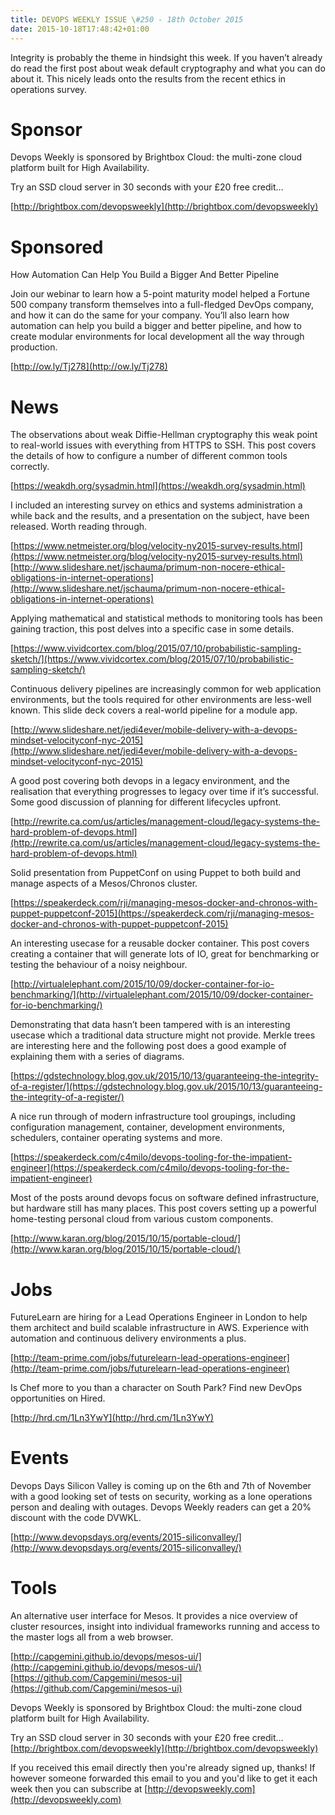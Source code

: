 ```yaml
---
title: DEVOPS WEEKLY ISSUE \#250 - 18th October 2015 
date: 2015-10-18T17:48:42+01:00
---
```


Integrity is probably the theme in hindsight this week. If you haven’t already do read the first post about weak default cryptography and what you can do about it. This nicely leads onto the results from the recent ethics in operations survey.


Sponsor
======

Devops Weekly is sponsored by Brightbox Cloud: the multi-zone cloud platform built for High Availability.

Try an SSD cloud server in 30 seconds with your £20 free credit…

[http://brightbox.com/devopsweekly](http://brightbox.com/devopsweekly)


Sponsored
========

How Automation Can Help You Build a Bigger And Better Pipeline

Join our webinar to learn how a 5-point maturity model helped a Fortune 500 company transform themselves into a full-fledged DevOps company, and how it can do the same for your company.  You’ll also learn how automation can help you build a bigger and better pipeline, and how to create modular environments for local development all the way through production.

[http://ow.ly/Tj278](http://ow.ly/Tj278)


News
====

The observations about weak  Diffie-Hellman cryptography this weak point to real-world issues with everything from HTTPS to SSH. This post covers the details of how to configure a number of different common tools correctly.

[https://weakdh.org/sysadmin.html](https://weakdh.org/sysadmin.html)


I included an interesting survey on ethics and systems administration a while back and the results, and a presentation on the subject, have been released. Worth reading through.

[https://www.netmeister.org/blog/velocity-ny2015-survey-results.html](https://www.netmeister.org/blog/velocity-ny2015-survey-results.html)
[http://www.slideshare.net/jschauma/primum-non-nocere-ethical-obligations-in-internet-operations](http://www.slideshare.net/jschauma/primum-non-nocere-ethical-obligations-in-internet-operations)


Applying mathematical and statistical methods to monitoring tools has been gaining traction, this post delves into a specific case in some details.

[https://www.vividcortex.com/blog/2015/07/10/probabilistic-sampling-sketch/](https://www.vividcortex.com/blog/2015/07/10/probabilistic-sampling-sketch/)


Continuous delivery pipelines are increasingly common for web application environments, but the tools required for other environments are less-well known. This slide deck covers a real-world pipeline for a module app.

[http://www.slideshare.net/jedi4ever/mobile-delivery-with-a-devops-mindset-velocityconf-nyc-2015](http://www.slideshare.net/jedi4ever/mobile-delivery-with-a-devops-mindset-velocityconf-nyc-2015)


A good post covering both devops in a legacy environment, and the realisation that everything progresses to legacy over time if it’s successful. Some good discussion of planning for different lifecycles upfront.

[http://rewrite.ca.com/us/articles/management-cloud/legacy-systems-the-hard-problem-of-devops.html](http://rewrite.ca.com/us/articles/management-cloud/legacy-systems-the-hard-problem-of-devops.html)


Solid presentation from PuppetConf on using Puppet to both build and manage aspects of a Mesos/Chronos cluster.

[https://speakerdeck.com/rji/managing-mesos-docker-and-chronos-with-puppet-puppetconf-2015](https://speakerdeck.com/rji/managing-mesos-docker-and-chronos-with-puppet-puppetconf-2015)


An interesting usecase for a reusable docker container. This post covers creating a container that will generate lots of IO, great for benchmarking or testing the behaviour of a noisy neighbour.

[http://virtualelephant.com/2015/10/09/docker-container-for-io-benchmarking/](http://virtualelephant.com/2015/10/09/docker-container-for-io-benchmarking/)


Demonstrating that data hasn’t been tampered with is an interesting usecase which a traditional data structure might not provide. Merkle trees are interesting here and the following post does a good example of explaining them with a series of diagrams.

[https://gdstechnology.blog.gov.uk/2015/10/13/guaranteeing-the-integrity-of-a-register/](https://gdstechnology.blog.gov.uk/2015/10/13/guaranteeing-the-integrity-of-a-register/)


A nice run through of modern infrastructure tool groupings, including configuration management, container, development environments, schedulers, container operating systems and more.

[https://speakerdeck.com/c4milo/devops-tooling-for-the-impatient-engineer](https://speakerdeck.com/c4milo/devops-tooling-for-the-impatient-engineer)


Most of the posts around devops focus on software defined infrastructure, but hardware still has many places. This post covers setting up a powerful home-testing personal cloud from various custom components.

[http://www.karan.org/blog/2015/10/15/portable-cloud/](http://www.karan.org/blog/2015/10/15/portable-cloud/)


Jobs
====

FutureLearn are hiring for a Lead Operations Engineer in London to help them architect and build scalable infrastructure in AWS. Experience with automation and continuous delivery environments a plus.

[http://team-prime.com/jobs/futurelearn-lead-operations-engineer](http://team-prime.com/jobs/futurelearn-lead-operations-engineer)


Is Chef more to you than a character on South Park? Find new DevOps opportunities on Hired.

[http://hrd.cm/1Ln3YwY](http://hrd.cm/1Ln3YwY)


Events
======

Devops Days Silicon Valley is coming up on the 6th and 7th of November with a good looking set of tests on security, working as a lone operations person and dealing with outages. Devops Weekly readers can get a 20% discount with the code DVWKL.

[http://www.devopsdays.org/events/2015-siliconvalley/](http://www.devopsdays.org/events/2015-siliconvalley/)


Tools
=====


An alternative user interface for Mesos. It provides a nice overview of cluster resources, insight into individual frameworks running and access to the master logs all from a web browser.

[http://capgemini.github.io/devops/mesos-ui/](http://capgemini.github.io/devops/mesos-ui/)
[https://github.com/Capgemini/mesos-ui](https://github.com/Capgemini/mesos-ui)


Devops Weekly is sponsored by Brightbox Cloud: the multi-zone cloud platform built for High Availability.

Try an SSD cloud server in 30 seconds with your £20 free credit…
[http://brightbox.com/devopsweekly](http://brightbox.com/devopsweekly)


If you received this email directly then you're already signed up, thanks! If however someone forwarded this email to you and you'd like to get it each week then you can subscribe at [http://devopsweekly.com](http://devopsweekly.com)

